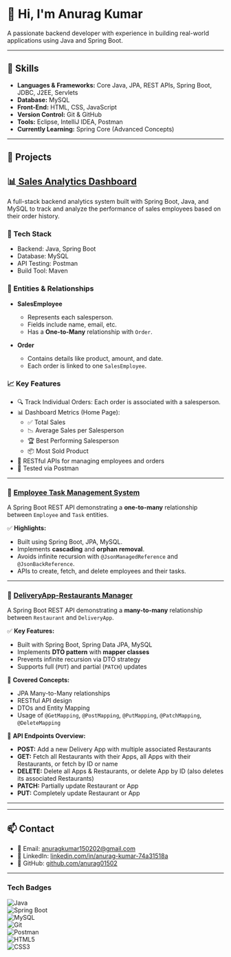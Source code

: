 # 👋 Hi, I'm Anurag Kumar

A passionate backend developer with experience in building real-world applications using Java and Spring Boot.

---

## 🚀 Skills

- **Languages & Frameworks:** Core Java, JPA, REST APIs, Spring Boot, JDBC, J2EE, Servlets  
- **Database:** MySQL  
- **Front-End:** HTML, CSS, JavaScript  
- **Version Control:** Git & GitHub  
- **Tools:** Eclipse, IntelliJ IDEA, Postman  
- **Currently Learning:** Spring Core (Advanced Concepts)

---

## 📂 Projects

## 📊[ Sales Analytics Dashboard](https://github.com/anurag01502/Sales-Analytics-Dashboard)

A full-stack backend analytics system built with Spring Boot, Java, and MySQL to track and analyze the performance of sales employees based on their order history.

### 🔧 Tech Stack

- Backend: Java, Spring Boot  
- Database: MySQL  
- API Testing: Postman  
- Build Tool: Maven  

### 🧩 Entities & Relationships

- **SalesEmployee**  
  - Represents each salesperson.  
  - Fields include name, email, etc.  
  - Has a **One-to-Many** relationship with `Order`.  

- **Order**  
  - Contains details like product, amount, and date.  
  - Each order is linked to one `SalesEmployee`.  

### 📈 Key Features

- 🔍 Track Individual Orders: Each order is associated with a salesperson.  
- 📊 Dashboard Metrics (Home Page):  
  - ✅ Total Sales  
  - 📉 Average Sales per Salesperson  
  - 🏆 Best Performing Salesperson  
  - 📦 Most Sold Product  
- 🔄 RESTful APIs for managing employees and orders  
- 🧪 Tested via Postman  

---

### 🔹 [Employee Task Management System](https://github.com/anurag01502/employee-task-management-system)  
A Spring Boot REST API demonstrating a **one-to-many** relationship between `Employee` and `Task` entities.

✅ **Highlights:**  
- Built using Spring Boot, JPA, MySQL.  
- Implements **cascading** and **orphan removal**.  
- Avoids infinite recursion with `@JsonManagedReference` and `@JsonBackReference`.  
- APIs to create, fetch, and delete employees and their tasks.

---

### 🔹 [DeliveryApp-Restaurants Manager](https://github.com/anurag01502/Many-to-Many-Restaurants_DeliveryApp)  
A Spring Boot REST API demonstrating a **many-to-many** relationship between `Restaurant` and `DeliveryApp`.

✅ **Key Features:**  
- Built with Spring Boot, Spring Data JPA, MySQL  
- Implements **DTO pattern** with **mapper classes**  
- Prevents infinite recursion via DTO strategy  
- Supports full (`PUT`) and partial (`PATCH`) updates  

📌 **Covered Concepts:**  
- JPA Many-to-Many relationships  
- RESTful API design  
- DTOs and Entity Mapping  
- Usage of `@GetMapping`, `@PostMapping`, `@PutMapping`, `@PatchMapping`, `@DeleteMapping`

🔧 **API Endpoints Overview:**  
- **POST:** Add a new Delivery App with multiple associated Restaurants  
- **GET:** Fetch all Restaurants with their Apps, all Apps with their Restaurants, or fetch by ID or name  
- **DELETE:** Delete all Apps & Restaurants, or delete App by ID (also deletes its associated Restaurants)  
- **PATCH:** Partially update Restaurant or App  
- **PUT:** Completely update Restaurant or App  

---



---

## 📫 Contact

- 📧 Email: [anuragkumar150202@gmail.com](mailto:anuragkumar150202@gmail.com)  
- 🔗 LinkedIn: [linkedin.com/in/anurag-kumar-74a31518a](https://www.linkedin.com/in/anurag-kumar-74a31518a/)  
- 🔗 GitHub: [github.com/anurag01502](https://github.com/anurag01502)

---

### Tech Badges

![Java](https://img.shields.io/badge/Java-ED8B00?style=for-the-badge&logo=java&logoColor=white)  
![Spring Boot](https://img.shields.io/badge/Spring_Boot-6DB33F?style=for-the-badge&logo=spring-boot&logoColor=white)  
![MySQL](https://img.shields.io/badge/MySQL-00758F?style=for-the-badge&logo=mysql&logoColor=white)  
![Git](https://img.shields.io/badge/Git-F05032?style=for-the-badge&logo=git&logoColor=white)  
![Postman](https://img.shields.io/badge/Postman-FF6C37?style=for-the-badge&logo=postman&logoColor=white)  
![HTML5](https://img.shields.io/badge/HTML5-E34F26?style=for-the-badge&logo=html5&logoColor=white)  
![CSS3](https://img.shields.io/badge/CSS3-1572B6?style=for-the-badge&logo=css3&logoColor=white)
